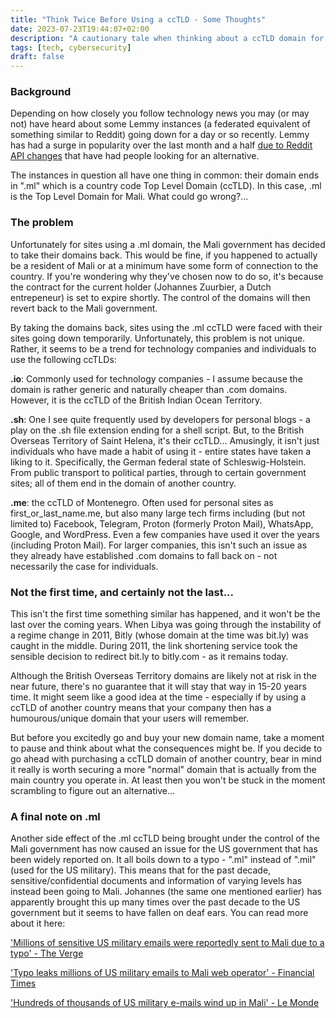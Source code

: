 ```yaml
---
title: "Think Twice Before Using a ccTLD - Some Thoughts"
date: 2023-07-23T19:44:07+02:00
description: "A cautionary tale when thinking about a ccTLD domain for your personal site or business"
tags: [tech, cybersecurity]
draft: false
---
```

### Background

Depending on how closely you follow technology news you may (or may not) have heard about some Lemmy instances (a federated equivalent of something similar to Reddit) going down for a day or so recently. Lemmy has had a surge in popularity over the last month and a half [due to Reddit API changes](https://techcrunch.com/2023/07/04/reddit-braces-for-life-after-api-changes/) that have had people looking for an alternative. 

The instances in question all have one thing in common: their domain ends in ".ml" which is a country code Top Level Domain (ccTLD). In this case, .ml is the Top Level Domain for Mali. What could go wrong?...

###  The problem

Unfortunately for sites using a .ml domain, the Mali government has decided to take their domains back. This would be fine, if you happened to actually be a resident of Mali or at a minimum have some form of connection to the country. If you're wondering why they've chosen now to do so, it's because the contract for the current holder (Johannes Zuurbier, a Dutch entrepeneur) is set to expire shortly. The control of the domains will then revert back to the Mali government.

By taking the domains back, sites using the .ml ccTLD were faced with their sites going down temporarily. Unfortunately, this problem is not unique. Rather, it seems to be a trend for technology companies and individuals to use the following ccTLDs:

**.io**: Commonly used for technology companies - I assume because the domain is rather generic and naturally cheaper than .com domains. However, it is the ccTLD of the British Indian Ocean Territory.

**.sh**: One I see quite frequently used by developers for personal blogs - a play on the .sh file extension ending for a shell script. But, to the British Overseas Territory of Saint Helena, it's their ccTLD... Amusingly, it isn't just individuals who have made a habit of using it - entire states have taken a liking to it. Specifically, the German federal state of Schleswig-Holstein. From public transport to political parties, through to certain government sites; all of them end in the domain of another country.

**.me**:  the ccTLD of Montenegro. Often used for personal sites as first_or_last_name.me, but also many large tech firms including (but not limited to) Facebook, Telegram, Proton (formerly Proton Mail), WhatsApp, Google, and WordPress. Even a few companies have used it over the years (including Proton Mail). For larger companies, this isn't such an issue as they already have established .com domains to fall back on - not necessarily the case for individuals.

### Not the first time, and certainly not the last...

This isn't the first time something similar has happened, and it won't be the last over the coming years. When Libya was going through the instability of a regime change in 2011, Bitly (whose domain at the time was bit.ly) was caught in the middle. During 2011, the link shortening service took the sensible decision to redirect bit.ly to bitly.com - as it remains today.

Although the British Overseas Territory domains are likely not at risk in the near future, there's no guarantee that it will stay that way in 15-20 years time. It might seem like a good idea at the time - especially if by using a ccTLD of another country means that your company then has a humourous/unique domain that your users will remember. 

But before you excitedly go and buy your new domain name, take a moment to pause and think about what the consequences might be. If you decide to go ahead with purchasing a ccTLD domain of another country, bear in mind it really is worth securing a more "normal" domain that is actually from the main country you operate in. At least then you won't be stuck in the moment scrambling to figure out an alternative...

### A final note on .ml

Another side effect of the .ml ccTLD being brought under the control of the Mali government has now caused an issue for the US government that has been widely reported on. It all boils down to a typo - ".ml" instead of ".mil" (used for the US military). This means that for the past decade, sensitive/confidential documents and information of varying levels has instead been going to Mali. Johannes (the same one mentioned earlier) has apparently brought this up many times over the past decade to the US government but it seems to have fallen on deaf ears. You can read more about it here:

['Millions of sensitive US military emails were reportedly sent to Mali due to a typo' - The Verge](https://www.theverge.com/2023/7/17/23797379/mali-ml-typo-us-military-emails-leak)

['Typo leaks millions of US military emails to Mali web operator' - Financial Times](https://www.ft.com/content/ab62af67-ed2a-42d0-87eb-c762ac163cf0)

['Hundreds of thousands of US military e-mails wind up in Mali' - Le Monde](https://www.lemonde.fr/en/pixels/article/2023/07/19/hundreds-of-thousands-of-us-military-e-mails-wind-up-in-mali_6058822_14.html)




